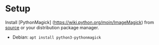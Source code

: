 # Setup
Install [PythonMagick] (https://wiki.python.org/moin/ImageMagick) from [source](http://www.imagemagick.org/download/python/) or your distribution package manager.  

* Debian: `apt install python3-pythonmagick`